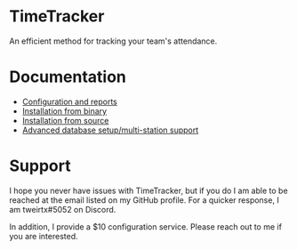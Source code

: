 # TimeTracker
An efficient method for tracking your team's attendance.

# Documentation
* [Configuration and reports](docs/general.md)
* [Installation from binary](docs/binary-install.md)
* [Installation from source](docs/source-install.md)
* [Advanced database setup/multi-station support](docs/advanced.md)

# Support
I hope you never have issues with TimeTracker, but if you do I am able to be reached at the 
email listed on my GitHub profile. For a quicker response, I am tweirtx#5052 on Discord.

In addition, I provide a $10 configuration service. Please reach out to me if you are interested.